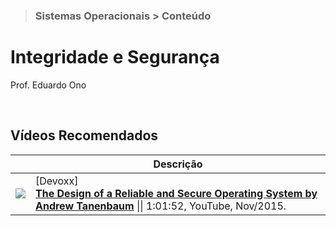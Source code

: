> ### Sistemas Operacionais > Conteúdo

# Integridade e Segurança

Prof. Eduardo Ono

<br>

## Vídeos Recomendados

|| Descrição |
| :-: | --- |
| [![](https://img.youtube.com/vi/oS4UWgHtRDw/default.jpg)](https://youtu.be/oS4UWgHtRDw) | [Devoxx] <br> [**The Design of a Reliable and Secure Operating System by Andrew Tanenbaum**](https://www.youtube.com/watch?v=oS4UWgHtRDw) \|\| 1:01:52, YouTube, Nov/2015.

<br>

